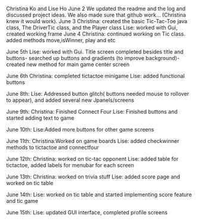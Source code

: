 Christina Ko and Lise Ho
June 2
We updated the readme and the log and discussed project ideas. We also made sure that github work... (Christina knew it would work).
June 3
Christina: created the basic Tic-Tac-Toe java class, The DriverTic class, and the Player class
Lise: worked with Gui, created working frame
June 4
Christina: continued working on Tic class. added methods move,isWinner, play and etc

June 5th
Lise: worked with Gui. Title screen completed besides title and buttons- searched up buttons and gradients (to improve background)- created new method for main game center screen

June 6th
Christina: completed tictactoe minigame
Lise: added functional buttons

June 8th:
Lise: Addressed button glitch( buttons needed mouse to rollover to appear), and added several new Jpanels/screens

June 9th:
Christina: Finished Connect Four
Lise: Finished buttons and started adding text to game

June 10th:
Lise:Added more buttons for other game screens

June 11th:
Christina:Worked on game boards
Lise: added checkwinner methods to tictactoe and connectfour

June 12th:
Christina: worked on tic-tac opponent
Lise: added table for tictactoe, added labels for menubar for each screen

June 13th:
Christina: worked on trivia stuff
Lise: added score page and worked on tic table

June 14th:
Lise: worked on tic table and started implementing score feature and tic game

June 15th:
Lise: updated GUI interface, completed profile screens